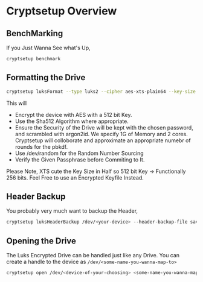 # Cryptsetup Overview


## BenchMarking

If you Just Wanna See what's Up,

```bash
cryptsetup benchmark
``` 

## Formatting the Drive

```bash
cryptsetup luksFormat --type luks2 --cipher aes-xts-plain64 --key-size 512 --hash sha512 --pbkdf argon2id --pbkdf-memory 1048576 --pbkdf-parallel 2 --verify-passphrase --use-random /dev/<device-of-your-choice>
```

This will

* Encrypt the device with AES with a 512 bit Key.
* Use the Sha512 Algorithm where appropriate.
* Ensure the Security of the Drive will be kept with the chosen password, and scrambled with argon2id.
  We specify 1G of Memory and 2 cores.
  Cryptsetup will colloborate and approximate an appropriate numebr of rounds for the pbkdf.
* Use /dev/random for the Random Number Sourcing
* Verify the Given Passphrase before Commiting to It.

Please Note, XTS cute the Key Size in Half so 512 bit Key -> Functionally 256 bits.
Feel Free to use an Encrypted Keyfile Instead.

## Header Backup

You probably very much want to backup the Header,

```bash
cryptsetup luksHeaderBackup /dev/<your-device> --header-backup-file save-me
```

## Opening the Drive

The Luks Encrypted Drive can be handled just like any Drive.
You can create a handle to the device as `/dev/<some-name-you-wanna-map-to>`

```bash
cryptsetup open /dev/<device-of-your-choosing> <some-name-you-wanna-map-to>
```
